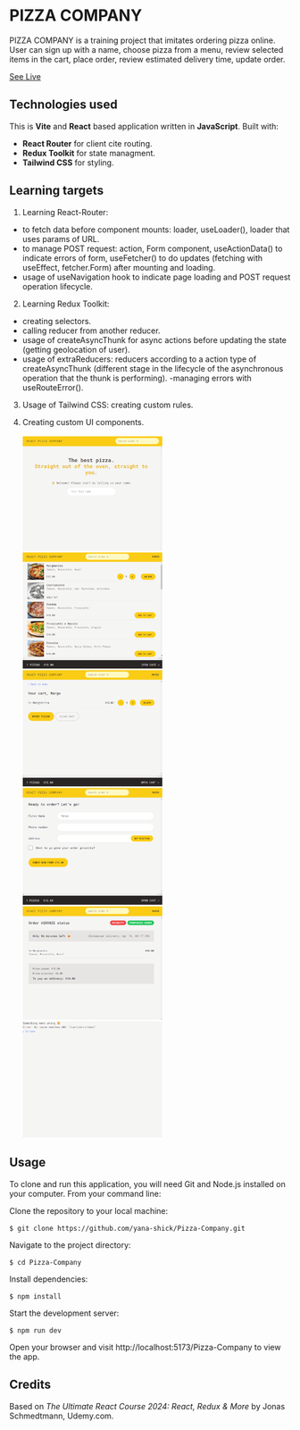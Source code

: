 # PIZZA COMPANY

PIZZA COMPANY is a training project that imitates ordering pizza online.  
User can sign up with a name, choose pizza from a menu, review selected items in the cart, place order, review estimated delivery time, update order.

[See Live](https://yana-shick.github.io/Pizza-Company/)

## Technologies used

This is **Vite** and **React** based application written in **JavaScript**.
Built with:

- **React Router** for client cite routing.
- **Redux Toolkit** for state managment.
- **Tailwind CSS** for styling.

## Learning targets

1. Learning React-Router:

- to fetch data before component mounts: loader, useLoader(), loader that uses params of URL.
- to manage POST request: action, Form component, useActionData() to indicate errors of form, useFetcher() to do updates (fetching with useEffect, fetcher.Form) after mounting and loading.
- usage of useNavigation hook to indicate page loading and POST request operation lifecycle.

2. Learning Redux Toolkit:

- creating selectors.
- calling reducer from another reducer.
- usage of createAsyncThunk for async actions before updating the state (getting geolocation of user).
- usage of extraReducers: reducers according to a action type of createAsyncThunk (different stage in the lifecycle of the asynchronous operation that the thunk is performing).
  -managing errors with useRouteError().

3. Usage of Tailwind CSS: creating custom rules.

4. Creating custom UI components.
   <br/>
   <br/>
   <img src="public/Screenshot1.png" alt= “Preview” width="250px">
   <img src="public/Screenshot2.png" alt= “Preview” width="250px">
   <img src="public/Screenshot3.png" alt= “Preview” width="250px">
   <img src="public/Screenshot4.png" alt= “Preview” width="250px">
   <img src="public/Screenshot5.png" alt= “Preview” width="250px">
   <img src="public/Screenshot6.png" alt= “Preview” width="250px">

## Usage

To clone and run this application, you will need Git and Node.js installed on your computer.
From your command line:

Clone the repository to your local machine:

    $ git clone https://github.com/yana-shick/Pizza-Company.git

Navigate to the project directory:

    $ cd Pizza-Company

Install dependencies:

    $ npm install

Start the development server:

    $ npm run dev

Open your browser and visit http://localhost:5173/Pizza-Company to view the app.

## Credits

Based on _The Ultimate React Course 2024: React, Redux & More_ by Jonas Schmedtmann, Udemy.com.
